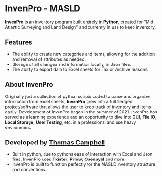 # InvenPro - MASLD
**InvenPro** is an inventory program built entirely in **Python**, created for "Mid Atlantic Surveying and Land Design" and currently in use to keep inventory. 

## Features
* The ability to create new categories and items, allowing for the addition and removal of attributes as needed.
* Storage of all changes and information locally, in Json files.
* The ability to export data to Excel sheets for Tax or Archive reasons.

## About InvenPro
Originally just a collection of python scripts coded to parse and organize information from excel sheets, **InvenPro** grew into a full fledged project/software that allows the user to keep track of inventory and items easily. Development of InvenPro began in the summer of 2021. InvenPro has served as a learning experience and an opportunity to dive into **GUI**, **File IO**, **Local Storage**, **User Testing**, etc. in a professional and use heavy environment.

## Developed by [Thomas Campbell](https://thomascampbell.dev/)
* Built in python, due to pythons ease of interaction with Excel and Json files, InvenPro uses **Tkinter**, **Pillow**, **Openpyxl** and more.
* InvenPro is built to function perfectly for the MASLD inventory structure and conventions.
